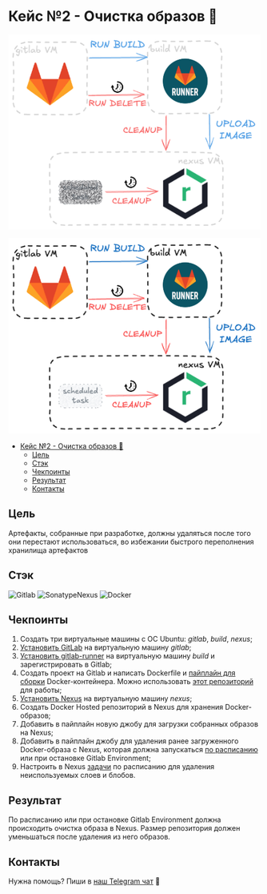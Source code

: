 # Кейс №2 - Очистка образов 🧹

<div align="center">

  ![Result diagram dark](img/02-image-cleanup-dark.png#gh-dark-mode-only)

</div>

<div align="center">

  ![Result diagram light](img/02-image-cleanup-light.png#gh-light-mode-only)

</div>

- [Кейс №2 - Очистка образов 🧹](#кейс-2---очистка-образов-)
  - [Цель](#цель)
  - [Стэк](#стэк)
  - [Чекпоинты](#чекпоинты)
  - [Результат](#результат)
  - [Контакты](#контакты)

## Цель

Артефакты, собранные при разработке, должны удаляться после того они перестают использоваться, во избежании быстрого переполнения хранилища артефактов

## Стэк

![Gitlab](https://img.shields.io/badge/Gitlab-FC6D26.svg?style=for-the-badge&logo=gitlab&logoColor=white)
![SonatypeNexus](https://img.shields.io/badge/Nexus-0FAF6C?style=for-the-badge&logo=sonatype&logoColor=white)
![Docker](https://img.shields.io/badge/Docker-2496ED?style=for-the-badge&logo=docker&logoColor=white)

## Чекпоинты

1. Создать три виртуальные машины с ОС Ubuntu: *gitlab*, *build*, *nexus*;
2. [Установить GitLab](https://about.gitlab.com/install/) на виртуальную машину *gitlab*;
3. [Установить gitlab-runner](https://docs.gitlab.com/runner/) на виртуальную машину *build* и зарегистрировать в Gitlab;
4. Создать проект на Gitlab и написать Dockerfile и [пайплайн для сборки](https://docs.gitlab.com/ee/ci/) Docker-контейнера. Можно использовать [этот репозиторий](https://github.com/docker/docker-gs-ping.git) для работы;
5. [Установить Nexus](https://help.sonatype.com/en/installation-methods.html) на виртуальную машину *nexus*;
6. Создать Docker Hosted репозиторий в Nexus для хранения Docker-образов;
7. Добавить в пайплайн новую джобу для загрузки собранных образов на Nexus;
8. Добавить в пайплайн джобу для удаления ранее загруженного Docker-образа с Nexus, которая должна запускаться [по расписанию](https://docs.gitlab.com/ee/ci/pipelines/schedules.html) или при остановке Gitlab Environment;
9. Настроить в Nexus [задачи](https://help.sonatype.com/en/tasks.html) по расписанию для удаления неиспользуемых слоев и блобов. 

## Результат

По расписанию или при остановке Gitlab Environment должна происходить очистка образа в Nexus. Размер репозитория должен уменьшаться после удаления из него образов.

## Контакты

Нужна помощь? Пиши в [наш Telegram чат](https://t.me/+nSELCyIX8ltlNjU6) 🫶

